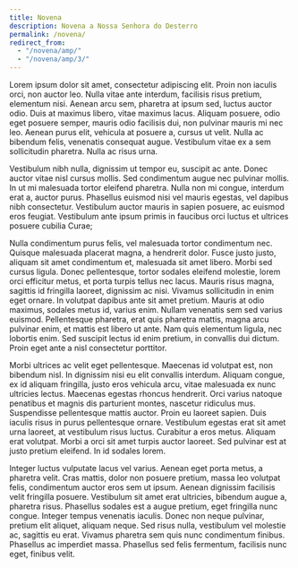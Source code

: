 ```yaml
---
title: Novena
description: Novena a Nossa Senhora do Desterro
permalink: /novena/
redirect_from: 
  - "/novena/amp/"
  - "/novena/amp/3/"
---
```


Lorem ipsum dolor sit amet, consectetur adipiscing elit. Proin non iaculis orci, non auctor leo. Nulla vitae ante interdum, facilisis risus pretium, elementum nisi. Aenean arcu sem, pharetra at ipsum sed, luctus auctor odio. Duis at maximus libero, vitae maximus lacus. Aliquam posuere, odio eget posuere semper, mauris odio facilisis dui, non pulvinar mauris mi nec leo. Aenean purus elit, vehicula at posuere a, cursus ut velit. Nulla ac bibendum felis, venenatis consequat augue. Vestibulum vitae ex a sem sollicitudin pharetra. Nulla ac risus urna.

Vestibulum nibh nulla, dignissim ut tempor eu, suscipit ac ante. Donec auctor vitae nisl cursus mollis. Sed condimentum augue nec pulvinar mollis. In ut mi malesuada tortor eleifend pharetra. Nulla non mi congue, interdum erat a, auctor purus. Phasellus euismod nisi vel mauris egestas, vel dapibus nibh consectetur. Vestibulum auctor mauris in sapien posuere, ac euismod eros feugiat. Vestibulum ante ipsum primis in faucibus orci luctus et ultrices posuere cubilia Curae;

Nulla condimentum purus felis, vel malesuada tortor condimentum nec. Quisque malesuada placerat magna, a hendrerit dolor. Fusce justo justo, aliquam sit amet condimentum et, malesuada sit amet libero. Morbi sed cursus ligula. Donec pellentesque, tortor sodales eleifend molestie, lorem orci efficitur metus, et porta turpis tellus nec lacus. Mauris risus magna, sagittis id fringilla laoreet, dignissim ac nisi. Vivamus sollicitudin in enim eget ornare. In volutpat dapibus ante sit amet pretium. Mauris at odio maximus, sodales metus id, varius enim. Nullam venenatis sem sed varius euismod. Pellentesque pharetra, erat quis pharetra mattis, magna arcu pulvinar enim, et mattis est libero ut ante. Nam quis elementum ligula, nec lobortis enim. Sed suscipit lectus id enim pretium, in convallis dui dictum. Proin eget ante a nisl consectetur porttitor.

Morbi ultrices ac velit eget pellentesque. Maecenas id volutpat est, non bibendum nisl. In dignissim nisi eu elit convallis interdum. Aliquam congue, ex id aliquam fringilla, justo eros vehicula arcu, vitae malesuada ex nunc ultricies lectus. Maecenas egestas rhoncus hendrerit. Orci varius natoque penatibus et magnis dis parturient montes, nascetur ridiculus mus. Suspendisse pellentesque mattis auctor. Proin eu laoreet sapien. Duis iaculis risus in purus pellentesque ornare. Vestibulum egestas erat sit amet urna laoreet, at vestibulum risus luctus. Curabitur a eros metus. Aliquam erat volutpat. Morbi a orci sit amet turpis auctor laoreet. Sed pulvinar est at justo pretium eleifend. In id sodales lorem.

Integer luctus vulputate lacus vel varius. Aenean eget porta metus, a pharetra velit. Cras mattis, dolor non posuere pretium, massa leo volutpat felis, condimentum auctor eros sem ut ipsum. Aenean dignissim facilisis velit fringilla posuere. Vestibulum sit amet erat ultricies, bibendum augue a, pharetra risus. Phasellus sodales est a augue pretium, eget fringilla nunc congue. Integer tempus venenatis iaculis. Donec non neque pulvinar, pretium elit aliquet, aliquam neque. Sed risus nulla, vestibulum vel molestie ac, sagittis eu erat. Vivamus pharetra sem quis nunc condimentum finibus. Phasellus ac imperdiet massa. Phasellus sed felis fermentum, facilisis nunc eget, finibus velit.
